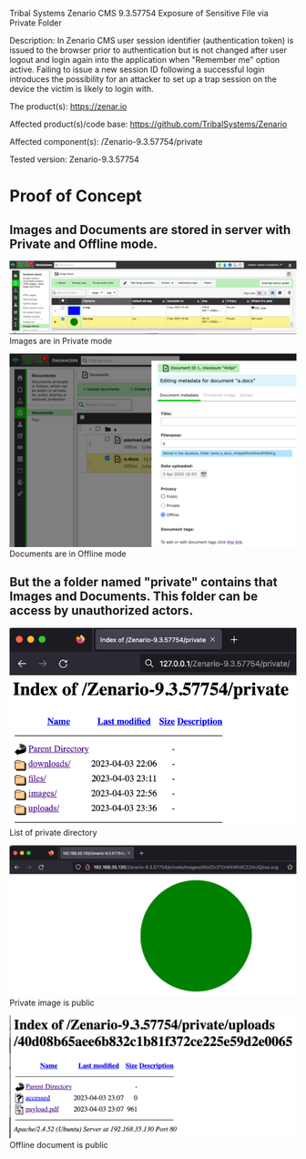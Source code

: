 Tribal Systems Zenario CMS 9.3.57754 Exposure of Sensitive File via Private Folder

Description: In Zenario CMS user session identifier (authentication token) is issued to the browser prior to authentication but is not changed after user logout and login again into the application when "Remember me" option active. Failing to issue a new session ID following a successful login introduces the possibility for an attacker to set up a trap session on the device the victim is likely to login with.

The product(s): https://zenar.io

Affected product(s)/code base: https://github.com/TribalSystems/Zenario

Affected component(s): /Zenario-9.3.57754/private

Tested version: Zenario-9.3.57754

# Proof of Concept

## Images and Documents are stored in server with Private and Offline mode.

![](images/images.png)
Images are in Private mode

![](images/files.png)
Documents are in Offline mode

## But the a folder named "private" contains that Images and Documents. This folder can be access by unauthorized actors.

![](images/listing.png)
List of private directory

![](images/svg-image.png)
Private image is public

![](images/pdf.png)
Offline document is public
